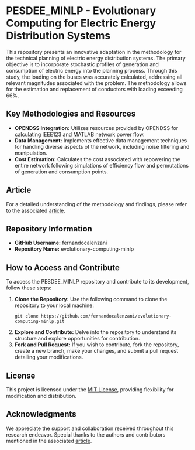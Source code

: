 # PESDEE_MINLP - Evolutionary Computing for Electric Energy Distribution Systems

This repository presents an innovative adaptation in the methodology for the technical planning of electric energy distribution systems. The primary objective is to incorporate stochastic profiles of generation and consumption of electric energy into the planning process. Through this study, the loading on the buses was accurately calculated, addressing all relevant magnitudes associated with the problem. The methodology allows for the estimation and replacement of conductors with loading exceeding 66%.

## Key Methodologies and Resources
- **OPENDSS Integration:** Utilizes resources provided by OPENDSS for calculating IEEE123 and MATLAB network power flow.
- **Data Management:** Implements effective data management techniques for handling diverse aspects of the network, including noise filtering and manipulation.
- **Cost Estimation:** Calculates the cost associated with repowering the entire network following simulations of efficiency flow and permutations of generation and consumption points.

## Article
For a detailed understanding of the methodology and findings, please refer to the associated [article](https://ieeexplore.ieee.org/document/9529566).

## Repository Information
- **GitHub Username:** fernandocalenzani
- **Repository Name:** evolutionary-computing-minlp

## How to Access and Contribute
To access the PESDEE_MINLP repository and contribute to its development, follow these steps:
1. **Clone the Repository:** Use the following command to clone the repository to your local machine:
   ```
   git clone https://github.com/fernandocalenzani/evolutionary-computing-minlp.git
   ```
2. **Explore and Contribute:** Delve into the repository to understand its structure and explore opportunities for contribution.
3. **Fork and Pull Request:** If you wish to contribute, fork the repository, create a new branch, make your changes, and submit a pull request detailing your modifications.

## License
This project is licensed under the [MIT License](LICENSE), providing flexibility for modification and distribution.

## Acknowledgments
We appreciate the support and collaboration received throughout this research endeavor. Special thanks to the authors and contributors mentioned in the associated [article](https://ieeexplore.ieee.org/document/9529566).

